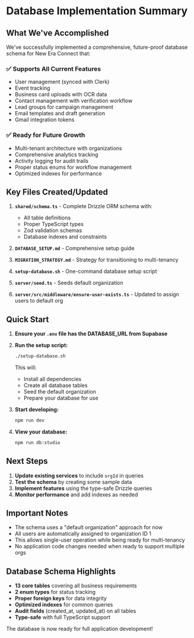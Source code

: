 # Database Implementation Summary

## What We've Accomplished

We've successfully implemented a comprehensive, future-proof database schema for New Era Connect that:

### ✅ Supports All Current Features
- User management (synced with Clerk)
- Event tracking
- Business card uploads with OCR data
- Contact management with verification workflow
- Lead groups for campaign management
- Email templates and draft generation
- Gmail integration tokens

### ✅ Ready for Future Growth
- Multi-tenant architecture with organizations
- Comprehensive analytics tracking
- Activity logging for audit trails
- Proper status enums for workflow management
- Optimized indexes for performance

## Key Files Created/Updated

1. **`shared/schema.ts`** - Complete Drizzle ORM schema with:
   - All table definitions
   - Proper TypeScript types
   - Zod validation schemas
   - Database indexes and constraints

2. **`DATABASE_SETUP.md`** - Comprehensive setup guide

3. **`MIGRATION_STRATEGY.md`** - Strategy for transitioning to multi-tenancy

4. **`setup-database.sh`** - One-command database setup script

5. **`server/seed.ts`** - Seeds default organization

6. **`server/src/middleware/ensure-user-exists.ts`** - Updated to assign users to default org

## Quick Start

1. **Ensure your `.env` file has the DATABASE_URL from Supabase**

2. **Run the setup script:**
   ```bash
   ./setup-database.sh
   ```

   This will:
   - Install all dependencies
   - Create all database tables
   - Seed the default organization
   - Prepare your database for use

3. **Start developing:**
   ```bash
   npm run dev
   ```

4. **View your database:**
   ```bash
   npm run db:studio
   ```

## Next Steps

1. **Update existing services** to include `orgId` in queries
2. **Test the schema** by creating some sample data
3. **Implement features** using the type-safe Drizzle queries
4. **Monitor performance** and add indexes as needed

## Important Notes

- The schema uses a "default organization" approach for now
- All users are automatically assigned to organization ID 1
- This allows single-user operation while being ready for multi-tenancy
- No application code changes needed when ready to support multiple orgs

## Database Schema Highlights

- **13 core tables** covering all business requirements
- **2 enum types** for status tracking
- **Proper foreign keys** for data integrity
- **Optimized indexes** for common queries
- **Audit fields** (created_at, updated_at) on all tables
- **Type-safe** with full TypeScript support

The database is now ready for full application development!